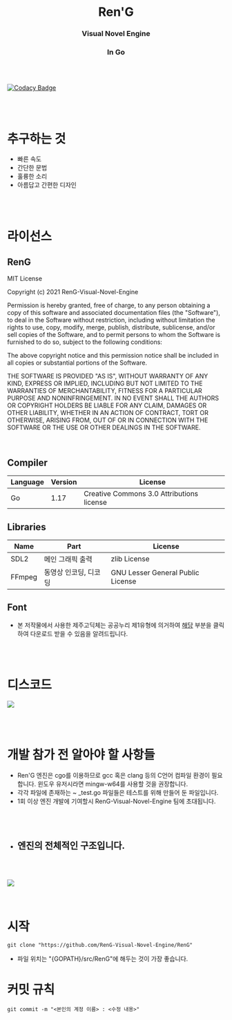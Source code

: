 <div align='center'>
<h1>Ren'G</h1>
<h3>Visual Novel Engine</h3>
<h3>In Go</h3>
</div>
<br><br>

[![Codacy Badge](https://api.codacy.com/project/badge/Grade/e28b0470266e448481331019b7f49aa6)](https://app.codacy.com/gh/RenG-Visual-Novel-Engine/RenG?utm_source=github.com&utm_medium=referral&utm_content=RenG-Visual-Novel-Engine/RenG&utm_campaign=Badge_Grade_Settings)


<br><br>

# 추구하는 것

- 빠른 속도
- 간단한 문법
- 훌륭한 소리
- 아름답고 간편한 디자인

<br><br>

# 라이선스

## RenG
MIT License

Copyright (c) 2021 RenG-Visual-Novel-Engine

Permission is hereby granted, free of charge, to any person obtaining a copy
of this software and associated documentation files (the "Software"), to deal
in the Software without restriction, including without limitation the rights
to use, copy, modify, merge, publish, distribute, sublicense, and/or sell
copies of the Software, and to permit persons to whom the Software is
furnished to do so, subject to the following conditions:

The above copyright notice and this permission notice shall be included in all
copies or substantial portions of the Software.

THE SOFTWARE IS PROVIDED "AS IS", WITHOUT WARRANTY OF ANY KIND, EXPRESS OR
IMPLIED, INCLUDING BUT NOT LIMITED TO THE WARRANTIES OF MERCHANTABILITY,
FITNESS FOR A PARTICULAR PURPOSE AND NONINFRINGEMENT. IN NO EVENT SHALL THE
AUTHORS OR COPYRIGHT HOLDERS BE LIABLE FOR ANY CLAIM, DAMAGES OR OTHER
LIABILITY, WHETHER IN AN ACTION OF CONTRACT, TORT OR OTHERWISE, ARISING FROM,
OUT OF OR IN CONNECTION WITH THE SOFTWARE OR THE USE OR OTHER DEALINGS IN THE
SOFTWARE.

<br>

## Compiler

|Language|Version|License|
|--------|-------|-------|
|Go|1.17|Creative Commons 3.0 Attributions license|

## Libraries

|Name|Part|License|
|----|----|-------|
|SDL2|메인 그래픽 출력|zlib License|
|FFmpeg|동영상 인코딩, 디코딩|GNU Lesser General Public License|

## Font
- 본 저작물에서 사용한 제주고딕체는 공공누리 제1유형에 의거하여 [해당](https://www.jeju.go.kr/jeju/symbol/font/gothic.htm) 부분을 클릭하여 다운로드 받을 수 있음을 알려드립니다.

<br><br>

# 디스코드
<a href="https://discord.gg/JkkvP6U9qk" terget="_blank">
<img src="https://img.shields.io/badge/-Discord-5865F2?logo=Discord&logoColor=white&style=flat"/>
</a>

<br><br>

# 개발 참가 전 알아야 할 사항들

- Ren'G 엔진은 cgo를 이용하므로 gcc 혹은 clang 등의 C언어 컴파일 환경이 필요합니다. 윈도우 유저시라면 mingw-w64를 사용할 것을 권장합니다.
- 각각 파일에 존재하는 ~ _test.go 파일들은 테스트를 위해 만들어 둔 파일입니다.
- 1회 이상 엔진 개발에 기여할시 RenG-Visual-Novel-Engine 팀에 초대됩니다.

<br><br>

- ## 엔진의 전체적인 구조입니다.

<br><br>

<img src="https://user-images.githubusercontent.com/77112874/131224110-d66b9175-ca1d-406f-b331-2da5f58d605a.jpg"></img>

<br>

# 시작

```
git clone "https://github.com/RenG-Visual-Novel-Engine/RenG"
```

- 파일 위치는 "{GOPATH}/src/RenG"에 해두는 것이 가장 좋습니다.

# 커밋 규칙

```
git commit -m "<본인의 계정 이름> : <수정 내용>"
```
